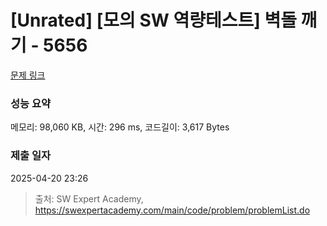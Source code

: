 # [Unrated] [모의 SW 역량테스트] 벽돌 깨기 - 5656 

[문제 링크](https://swexpertacademy.com/main/code/problem/problemDetail.do?contestProbId=AWXRQm6qfL0DFAUo) 

### 성능 요약

메모리: 98,060 KB, 시간: 296 ms, 코드길이: 3,617 Bytes

### 제출 일자

2025-04-20 23:26



> 출처: SW Expert Academy, https://swexpertacademy.com/main/code/problem/problemList.do
